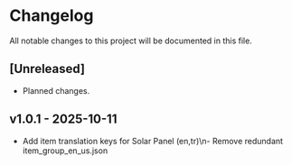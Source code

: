 # Changelog

All notable changes to this project will be documented in this file.

## [Unreleased]
- Planned changes.


## v1.0.1 - 2025-10-11
- Add item translation keys for Solar Panel (en,tr)\n- Remove redundant item_group_en_us.json

